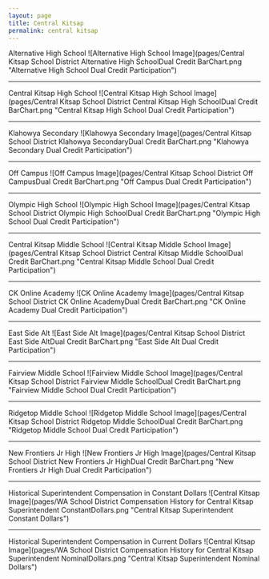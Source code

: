 ```yaml
---
layout: page
title: Central Kitsap
permalink: central kitsap
---
```



Alternative High School
![Alternative High School Image](pages/Central Kitsap School District Alternative High SchoolDual Credit BarChart.png "Alternative High School Dual Credit Participation")

___

Central Kitsap High School
![Central Kitsap High School Image](pages/Central Kitsap School District Central Kitsap High SchoolDual Credit BarChart.png "Central Kitsap High School Dual Credit Participation")

___

Klahowya Secondary
![Klahowya Secondary Image](pages/Central Kitsap School District Klahowya SecondaryDual Credit BarChart.png "Klahowya Secondary Dual Credit Participation")

___

Off Campus
![Off Campus Image](pages/Central Kitsap School District Off CampusDual Credit BarChart.png "Off Campus Dual Credit Participation")

___

Olympic High School
![Olympic High School Image](pages/Central Kitsap School District Olympic High SchoolDual Credit BarChart.png "Olympic High School Dual Credit Participation")

___

Central Kitsap Middle School
![Central Kitsap Middle School Image](pages/Central Kitsap School District Central Kitsap Middle SchoolDual Credit BarChart.png "Central Kitsap Middle School Dual Credit Participation")

___

CK Online Academy
![CK Online Academy Image](pages/Central Kitsap School District CK Online AcademyDual Credit BarChart.png "CK Online Academy Dual Credit Participation")

___

East Side Alt
![East Side Alt Image](pages/Central Kitsap School District East Side AltDual Credit BarChart.png "East Side Alt Dual Credit Participation")

___

Fairview Middle School
![Fairview Middle School Image](pages/Central Kitsap School District Fairview Middle SchoolDual Credit BarChart.png "Fairview Middle School Dual Credit Participation")

___

Ridgetop Middle School
![Ridgetop Middle School Image](pages/Central Kitsap School District Ridgetop Middle SchoolDual Credit BarChart.png "Ridgetop Middle School Dual Credit Participation")

___

New Frontiers Jr High
![New Frontiers Jr High Image](pages/Central Kitsap School District New Frontiers Jr HighDual Credit BarChart.png "New Frontiers Jr High Dual Credit Participation")

___

Historical Superintendent Compensation in Constant Dollars
![Central Kitsap Image](pages/WA School District Compensation History for Central Kitsap Superintendent ConstantDollars.png "Central Kitsap Superintendent Constant Dollars")

___

Historical Superintendent Compensation in Current Dollars
![Central Kitsap Image](pages/WA School District Compensation History for Central Kitsap Superintendent NominalDollars.png "Central Kitsap Superintendent Nominal Dollars")